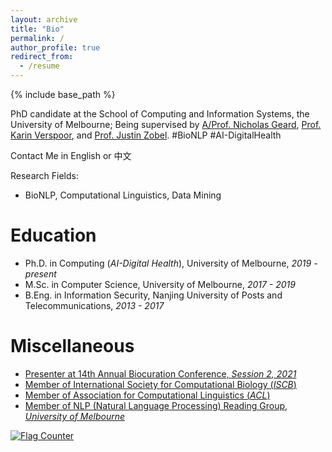 ```yaml
---
layout: archive
title: "Bio"
permalink: /
author_profile: true
redirect_from:
  - /resume
---
```


{% include base_path %}

PhD candidate at the School of Computing and Information Systems, the University of Melbourne; Being supervised by [A/Prof. Nicholas Geard](https://sites.google.com/site/nicgeard), [Prof. Karin Verspoor](https://scholar.google.com/citations?hl=en&user=dUxHnbcAAAAJ), and [Prof. Justin Zobel](https://scholar.google.com/citations?user=uEHvqE8AAAAJ&hl=en). #BioNLP #AI-DigitalHealth

Contact Me in
English or 中文

Research Fields:
* BioNLP, Computational Linguistics, Data Mining

Education
======
* Ph.D. in Computing (*AI-Digital Health*), University of Melbourne, *2019 - present*
* M.Sc. in Computer Science, University of Melbourne, *2017 - 2019*
* B.Eng. in Information Security, Nanjing University of Posts and Telecommunications, *2013 - 2017*
  
Miscellaneous
======
* [Presenter at 14th Annual Biocuration Conference, *Session 2, 2021*](https://www.biocuration.org/14th-annual-biocuration-conference-virtual/)
* [Member of International Society for Computational Biology (*ISCB*)](https://www.iscb.org/index.php)
* [Member of Association for Computational Linguistics (*ACL*)](https://www.aclweb.org/portal/)
* [Member of NLP (Natural Language Processing) Reading Group, *University of Melbourne*](https://cis.unimelb.edu.au/research/artificial-intelligence/research/Natural-Language-Processing)

<a href="https://info.flagcounter.com/2o8I"><img src="https://s01.flagcounter.com/count/2o8I/bg_FFFFFF/txt_000000/border_FFFFFF/columns_5/maxflags_12/viewers_Hits/labels_0/pageviews_1/flags_0/percent_0/" alt="Flag Counter" border="0"></a>
